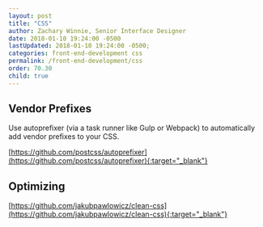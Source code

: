 ```yaml
---
layout: post
title: "CSS"
author: Zachary Winnie, Senior Interface Designer
date: 2018-01-10 19:24:00 -0500
lastUpdated: 2018-01-10 19:24:00 -0500;
categories: front-end-development css
permalink: /front-end-development/css
order: 70.30
child: true
---
```


## Vendor Prefixes

Use autoprefixer (via a task runner like Gulp or Webpack) to automatically add vendor prefixes to your CSS.

[https://github.com/postcss/autoprefixer](https://github.com/postcss/autoprefixer){:target="_blank"}

## Optimizing

[https://github.com/jakubpawlowicz/clean-css](https://github.com/jakubpawlowicz/clean-css){:target="_blank"}